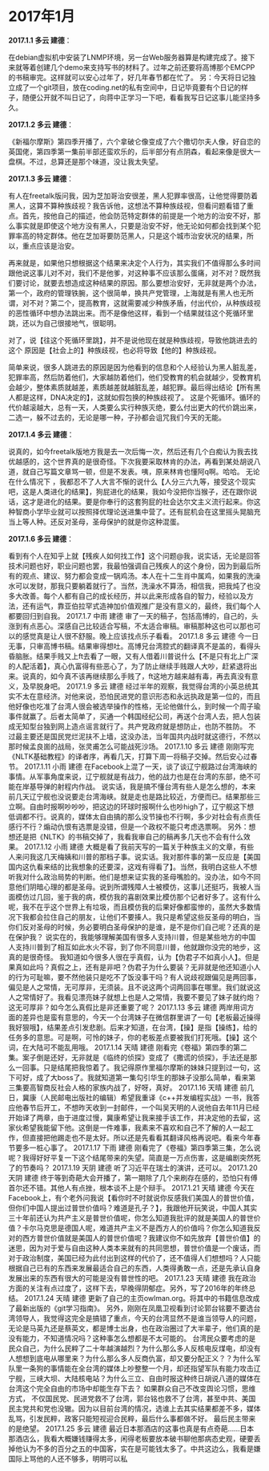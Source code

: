# 2017年1月

**2017.1.1 多云 建德**：

在debian虚拟机中安装了LNMP环境，另一台Web服务器算是构建完成了。接下来就等着创建几个demo来支持写书的材料了。过年之前还要将高博那个EMCPP的书稿审完。这样就可以安心过年了，好几年春节都在忙了。
另：今天将日记独立成了一个git项目，放在coding.net的私有空间中，日记毕竟要有个日记的样子，随便公开就不叫日记了，向蒋中正学习一下吧，看看我写日记这事儿能坚持多久。

**2017.1.2 多云 建德**：

《新福尔摩斯》第四季开播了，六个拿破仑像变成了六个撒切尔夫人像，好自恋的英国佬，第四季第一集前半部还蛮欢乐的，后半部分有点阴森，看起来像是很大一盘棋。不过，总算还是那个味道，没让我太失望。

**2017.1.3 多云 建德**：

有人在freetalk版问我，因为芝加哥治安很差，黑人犯罪率很高，让他觉得要防着黑人，这算不算种族歧视？我告诉他，这想法不算种族歧视，但看问题看错了重点。首先，按他自己的描述，他会防范特定群体的前提是一个地方的治安不好，那么事实就是即使这个地方没有黑人，只要是治安不好，他无论如何都会找到某个犯罪率高的特定群体。他在芝加哥要防范黑人，只是这个城市治安状况的结果，所以，重点应该是治安。

再来就是，如果他只想根据这个结果来决定个人行为，其实我们不值得那么多时间跟他说这事儿对不对，我们不是他爹，对这种事不应该那么蛋痛，对不对？既然我们要讨论，就要去想造成这种结果的原因。那么要想治安好，无非就是两个办法，第一个，政府的管理铁腕，这个很简单，换共产党管理，上海就是有黑人也无所谓，对不对？第二个，提高教育，这就需要减少种族矛盾，付出代价，从种族歧视的恶性循环中想办法跳出来。而不是像他这样，看到一个结果就往这个死循环里跳，还以为自己很接地气，很聪明。

对了，说【往这个死循环里跳】，并不是说他现在就是种族歧视，导致他跳进去的这个 原因是【社会上的】种族歧视，也必将导致【他的】种族歧视。

简单来说，很多人跳进去的原因是因为他看到的信息和个人经验认为黑人脏乱差，犯罪率高，然后防着他们，大家越防着他们，他们受教育的机会就越少，受教育机会越少，整体素质就越差，素质越差就越脏乱差，越犯罪。最后得出结论【所有黑人都是这样，DNA决定的】，这就如假包换的种族歧视了。
这是个死循环。循环的代价越滚越大，总有一天，人类要么实行种族灭绝，要么付出更大的代价跳出来，二选一，躲不过去的，无论是哪一种，子孙都会诅咒我们今天的无能。

**2017.1.4 多云 建德**：

说真的，如今freetalk版地方我是去一次后悔一次，然后还有几个白痴认为我去找优越感的，这个世界真的是很奇怪。下次我要采取林肯的办法，再看到某处胡说八道，就自己写篇文章骂一顿，但是不发表。咦，原来林肯也懂阿q啊。哈哈。
无论在什么情况下 ，我都忍不了人大言不惭的说什么【人分三六九等，接受这个现实吧，这是人类进化的结果】，狗屁进化的结果，我如今没把你当猴子，还在跟你说话，这才是进化的结果。要是你奉行的这套狗屁的社会达尔文主义流行起来。你这种智商小学毕业就可以按照择优理论送进集中营了。还有屁机会在这里摇头晃脑充当上等人种。还反对圣母，圣母保护的就是你这种混蛋。

**2017.1.6  多云 建德**：

看到有个人在知乎上就【残疾人如何找工作】这个问题@我，说实话，无论是回答技术问题也好，职业问题也罢，我最怕强调自己残疾人的这个身份，因为到最后所有的观点、建议、努力都会变成一锅鸡汤。本人在十二生肖中属鸡，如果我的洗澡水可以发财，那我只要躺着就行了。当然，洗澡水不算汤，相信我，把我炖了也没多大改善。每个人都有自己的成长经历，并以此来形成各自的智力，经验以及方法，还有运气，靠亚伯拉罕式造神加价值观推广是没有意义的，最终，我们每个人都要回归到自我。
2017.1.7    中雨    建德
审了一天的稿子，包括高博的，自己的，头涨到有点恶心。深感自己比较适合写稿，不太适合审稿。审稿那种这也可以那也可以的感觉真是让人很不舒服。晚上应该找点乐子看看。
2017.1.8    多云    建德
今一日无事，只审高博书稿。结果审得想吐。高博兄台湾腔式的翻译真不是盖的，看得头昏脑胀。结果手贱又上ft去看了一眼，又有人借着川普说什么【不是只有北上广深的人配活着】，真心仇富得有些恶心了，为了防止继续手贱跟人大吵，赶紧退将出来。说真的，如今真不该再继续那么手贱了，ft这地方越来越有毒，再去真没有意义，及早脱身吧。
2017.1.9    多云    建德
经过半年的观察，我觉得台湾的小英总统其实不太在意经济。对他来说，恐怕民进党的意识形态和永远执政是第一位的，而且他好像也吃准了台湾人很会被选举操作的性格，无论他做什么，到时候一个周子瑜事件就赢了。后者太简单了，买通一个韩国经纪公司，再送个台湾人去，把人包装成无知型台独到网上造点谣言就行了。共产党政府就是想防止，也防不胜防。
不过最主要还是国民党烂泥扶不上墙，这没办法，当年国共内战时就这德行，不然以那时候孟良崮的战局，张灵甫怎么可能战死沙场。
2017.1.10    多云    建德
刚刚写完《NLTK基础教程》的译者序，再看几天，打算下周一将稿子交掉。然后安心过春节。
2017.1.11    小雨    建德
在Facebook上混了一天，谈了谈辽宁舰路过台湾海峡的事情。从军事角度来说，辽宁舰就是有战力，他的战力也是在台湾的东部，绝不可能在岸基导弹的射程内作战。
说实话，我是搞不懂台湾有些人是怎么想的，本来前几天辽宁舰也没说要走台湾海峡。就是走也是路比较近，方便而已。结果那些三立啊。自由时报啊吵吵吵，把这边的环球时报啊什么也吵high了，辽宁舰这下想低调都不行。说真的，媒体太自由搞的那么没节操也不行啊，多少对社会有点责任感行不行？煽动仇恨有选票是没错，但是一个政权不能只考虑选票啊。
另外：想想还是把《NLTK》的书稿交掉了，我看我审自己的稿再多几天也不会有什么效果。
2017.1.12    小雨    建德
大概是看了我前天写的一篇关于种族主义的文章，有些人来问我这几天梅姨和川普的那档子事。说实话。我对那件事的第一反应是【美国国内这仇看来结的比我想象的还要深，这戏有得看了】。当然，我明白这些人不想听我对什么政治局势的判断。他们是想来证实我的圣母嘴脸的。没办法，如今不同意他们阴暗心理的都是圣母。说到所谓残障人士被模仿，这事儿还挺巧，我被人当面模仿过几回，鉴于我的病，模仿我的喜剧效果比模仿那个记者好多了。这有什么呢，我不在乎这个世界上有垃圾，而且模仿我的后果好像都蛮惨的，虽然大多数情况下我都会拉住自己的朋友，让他们不要揍人。我只是希望这些反圣母的明白，当你们反对圣母的时候，务必要明白圣母保护的是谁，是不是你们自己呢？还真的是在保护我？
说实在的，我能够理解美国有很多人支持川普，但是某些地方的中国人支持川普到了相互如此水火不容，到了你不同意川普，他就跟你没完的地步，这真的是很奇怪。
我知道如今很多人很在乎真假，认为【伪君子不如真小人】。但是果真如此吗？真假之上，还有是非吧？伪君子为什么要装？无非就是他还知道小人的行为可耻嘛，要不然他装只是吃不了饭没事干吗？有人说歧视跟偏见是两回事，偏见是人之常情，无可厚非，无须装。且不说这两个词两回事在哪里。我们就说这人之常情好了。我看见漂亮妹子就想上也是人之常情，我要不要见了妹子就约炮？这无可厚非？如今怎么真假比是非还重要了呢？
2017.1.13    多云    建德
两岸用词方面的差异也是蛮有意思的，今天一个台湾妹子在微信群里讲了一句【老板最近操得我好狠哦】，结果差点引发悲剧。后来才知道，在台湾，【操】是指【操练】，给的任务多的意思。可是啊，可怜的妹子，你的老板差点要被我们打死哦。【操】这个词，在大陆可不能乱用哦。
2017.1.14    天晴    建德
刚看完《卷福》第四季的第二集。案子倒是还好，无非就是《临终的侦探》变成了《撒谎的侦探》，手法还是那么一回事。只是结尾把我惊着了。我记得原作里福尔摩斯的妹妹只提到过一句，这下可好，成了大boss了。我就知道第一集勾引华生的那妹子没那么简单，看来第三集要高智商反社会人格的家族内战了，好呀，真好。
2017.1.16    天晴    建德
前几日，冀康（人民邮电出版社的编辑）希望我重译《c++并发编程实战》一书，我答应他春节后开工，不想昨天收到一封邮件，一个叫吴天明的人说他自去年11月已经开始译了两章，由于进度过慢，冀康希望让我来接手该工作，并决定他的去留，这家伙希望我能留下他。这倒是一件难事，我素来不喜欢和自己不了解的人一起工作，但直接把他踢走也不是太好。所以还是先看看其翻译风格再说吧。看来今年春节要多一桩心事了。
2017.1.17    下雨    建德
刚看完了《卷福》第四季第三集，怎么说呢？我得好好平复一下这个结尾带来的失望。简直是一万点伤害，这是编剧突然死了的节奏吗？
2017.1.19    天阴    建德
听了习近平在瑞士的演讲，还可以。
2017.1.20    天阴    建德
终于等到奇葩大会开播了，第一期除了几个来刷存在感的，恐怕只有傅首尔还不错。其他人有点挫，根本谈不上是个辩手。
2017.1.21    天晴    建德
今天在Facebook上，有个老外问我说【看你时不时就说你反感我们美国人的普世价值，但你们中国人提出过普世价值吗？难道是孔子？】，我跟他开玩笑说，中国人其实三十年前还认为共产主义是普世价值呢，你怎么知道我批评的就是美国人的普世价值？卡尔马克思是德国人呢，难道共产主义不是西方人的价值吗？你怎么知道我反对的西方普世价值就是美国人的普世价值呢？我建议你不如先放弃【普世价值】的迷思，因为对于爱与自由这种人类本来就有的共同思想，普世价值是一个废话，而对于政治制度，美国已经为此付出到这样的代价了，还不值得人们想想吗？人只能根据自己已有的东西来发展最适合自己的东西，人类得勇敢一点，还是先承认自身发展出来的东西有很大的可能是没有普世性的吧。
2017.1.23    天晴    建德
我在政治方面的关注有点过度了，这样下去，早晚得阴郁症。另外，写了2016年的年终总结。
2017.1.24    天晴    建德
更新了自己的主页owlman.org。将其中的书籍信息改成了最新出版的《git学习指南》。
另外，刚刚在凤凰卫视看到讨论郭台铭要不要选台湾领导人，我觉得这完全是搞错了重点，今天的台湾显然不是谁当领导人的问题，无论是马英九还是蔡英文，都是博士出身，也在政治圈过了大半辈子，他们真的是没有能力，不知道情况吗？这种事怎么想都是不太可能的。
台湾民众要考虑的是民众自己，为什么民粹了二十年越演越烈？为什么那么多人反核电反煤电，却没有人想想到底电从哪里来？为什么那么多人反商仇富，却又要分配正义？？为什么军队里一条狗的事情能在全台湾的媒体上吵整整一个月，却还指望军队有能力攻击辽宁舰，三峡大坝、大陆核电站？为什么三立、自由时报这种终日胡说八道的媒体在台湾这个完全自由的市场中却能生存下去？
如果群众自己不改变舆论习惯，思维方式， 不仅国民党、民进党救不了台湾，郭台铭也救不了台湾，甚至中共、美国民主党共和党也没辙。因为以目前台湾的情况，选谁上去其实结果都差不多，媒体乱骂，引发民粹，政客只能短视迎合民粹，最后什么事都做不好。
最后民主带来的是绝望。
2017.1.25    多云    建德
最近日本那酒店的这事也真是有点奇葩……日本那酒店么，我看大概嫌钱赚得太多，闲得老板要放本破书聊他那病态史观，硬要丢掉他认为不多的百分之五的中国客，实在是可能钱太多了。中共这边么，我看是嫌国际上骂他的人还不够多，明明可以私